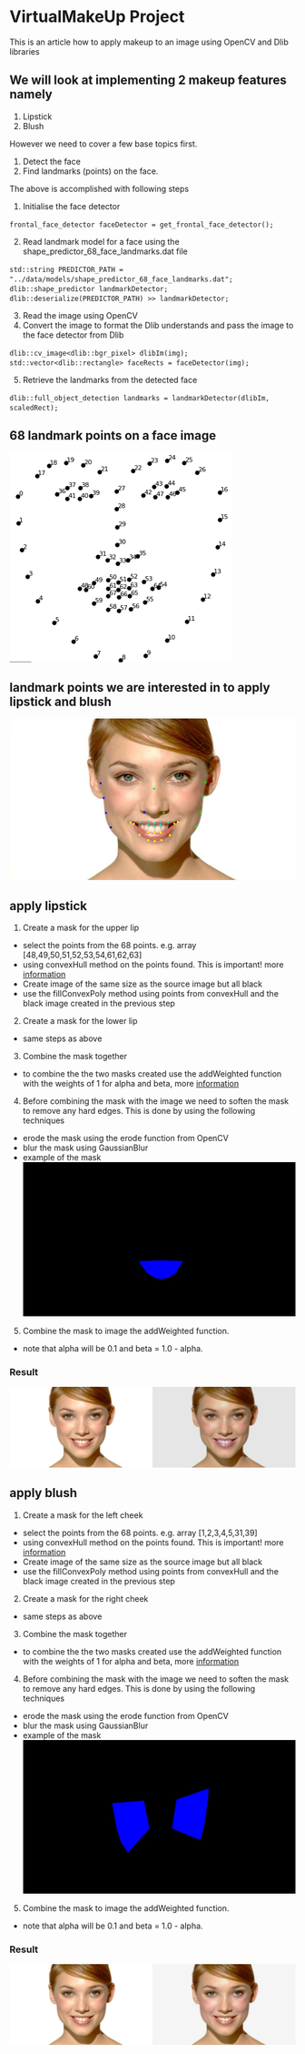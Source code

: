 # VirtualMakeUp Project

This is an article how to apply makeup to an image using OpenCV and Dlib libraries

## We will look at implementing 2 makeup features namely
1. Lipstick
2. Blush

However we need to cover a few base topics first.
1. Detect the face
2. Find landmarks (points) on the face.

The above is accomplished with following steps
1. Initialise the face detector

`
frontal_face_detector faceDetector = get_frontal_face_detector();
`

2. Read landmark model for a face using the shape_predictor_68_face_landmarks.dat file

`
  std::string PREDICTOR_PATH =  "../data/models/shape_predictor_68_face_landmarks.dat";
  dlib::shape_predictor landmarkDetector;
  dlib::deserialize(PREDICTOR_PATH) >> landmarkDetector;
`

3. Read the image using OpenCV
4. Convert the image to format the Dlib understands and pass the image to the face detector from Dlib

`
  dlib::cv_image<dlib::bgr_pixel> dlibIm(img);
  std::vector<dlib::rectangle> faceRects = faceDetector(img);
`

5. Retrieve the landmarks from the detected face

`
dlib::full_object_detection landmarks = landmarkDetector(dlibIm, scaledRect);
`

68 landmark points on a face image
---
![](https://github.com/clintonvanry/VirtualMakeUp/blob/main/dlib68points.png)

landmark points we are interested in to apply lipstick and blush
---
![](https://github.com/clintonvanry/VirtualMakeUp/blob/main/poi.jpg)


 ## apply lipstick
 1. Create a mask for the upper lip
  - select the points from the 68 points. e.g. array [48,49,50,51,52,53,54,61,62,63]
  - using convexHull method on the points found. This is important! more [information](https://learnopencv.com/convex-hull-using-opencv-in-python-and-c/)
  - Create image of the same size as the source image but all black
  - use the fillConvexPoly method using points from convexHull and the black image created in the previous step
 2. Create a mask for the lower lip
  - same steps as above
 3. Combine the mask together
  - to combine the the two masks created use the addWeighted function with the weights of 1 for alpha and beta, more [information](https://docs.opencv.org/3.4/d5/dc4/tutorial_adding_images.html) 
 4. Before combining the mask with the image we need to soften the mask to remove any hard edges. This is done by using the following techniques
  - erode the mask using the erode function from OpenCV
  - blur the mask using GaussianBlur
  - example of the mask
  ![](https://github.com/clintonvanry/VirtualMakeUp/blob/main/lipmask.jpg)
 5. Combine the mask to image the addWeighted function.
  - note that alpha will be 0.1 and beta = 1.0 - alpha.
  
 ### Result 
  ![](https://github.com/clintonvanry/VirtualMakeUp/blob/main/lip.jpg)

## apply blush
1. Create a mask for the left cheek
  - select the points from the 68 points. e.g. array [1,2,3,4,5,31,39]
  - using convexHull method on the points found. This is important! more [information](https://learnopencv.com/convex-hull-using-opencv-in-python-and-c/)
  - Create image of the same size as the source image but all black
  - use the fillConvexPoly method using points from convexHull and the black image created in the previous step
 2. Create a mask for the right cheek
  - same steps as above
 3. Combine the mask together
  - to combine the the two masks created use the addWeighted function with the weights of 1 for alpha and beta, more [information](https://docs.opencv.org/3.4/d5/dc4/tutorial_adding_images.html) 
 4. Before combining the mask with the image we need to soften the mask to remove any hard edges. This is done by using the following techniques
  - erode the mask using the erode function from OpenCV
  - blur the mask using GaussianBlur
  - example of the mask
  ![](https://github.com/clintonvanry/VirtualMakeUp/blob/main/cheekmask.jpg)
 5. Combine the mask to image the addWeighted function.
  - note that alpha will be 0.1 and beta = 1.0 - alpha.
 
### Result 
  ![](https://github.com/clintonvanry/VirtualMakeUp/blob/main/cheek.jpg)


